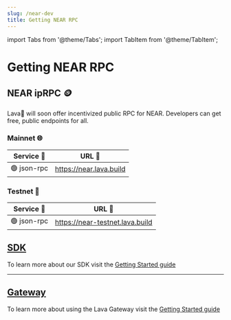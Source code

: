 ```yaml
---
slug: /near-dev
title: Getting NEAR RPC
---
```


import Tabs from '@theme/Tabs';
import TabItem from '@theme/TabItem';

# Getting NEAR RPC

## NEAR ipRPC 🪙
Lava🌋 will soon offer incentivized public RPC for NEAR. Developers can get free, public endpoints for all.

### Mainnet 🌐

| Service 🔌          | URL 🔗                                 |
|---------------------|----------------------------------------|
| 🟢 json-rpc    | https://near.lava.build                      |

### Testnet 🧪

| Service 🔌                  | URL 🔗                                    |
|-----------------------------|-------------------------------------------|
| 🟢 json-rpc    | https://near-testnet.lava.build                         |

## [SDK](https://github.com/lavanet/lava-sdk)

To learn more about our SDK visit the [Getting Started guide](https://docs.lavanet.xyz/sdk-getting-started?utm_source=getting-NEAR-rpc&utm_medium=docs&utm_campaign=docs-to-docs)

<hr />

## [Gateway](https://gateway.lavanet.xyz/?utm_source=NEAR-dev&utm_medium=docs&utm_campaign=docs-to-gateway)

To learn more about using the Lava Gateway visit the [Getting Started guide](https://docs.lavanet.xyz/gateway-getting-started?utm_source=NEAR-dev&utm_medium=docs&utm_campaign=docs-to-docs)
